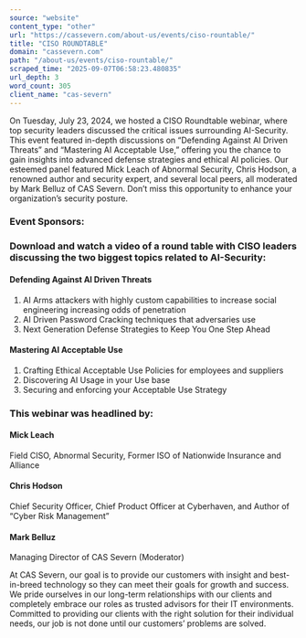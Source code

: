 ```yaml
---
source: "website"
content_type: "other"
url: "https://cassevern.com/about-us/events/ciso-rountable/"
title: "CISO ROUNDTABLE"
domain: "cassevern.com"
path: "/about-us/events/ciso-rountable/"
scraped_time: "2025-09-07T06:58:23.480835"
url_depth: 3
word_count: 305
client_name: "cas-severn"
---
```


On Tuesday, July 23, 2024, we hosted a CISO Roundtable webinar, where top security leaders discussed the critical issues surrounding AI-Security. This event featured in-depth discussions on “Defending Against AI Driven Threats” and “Mastering AI Acceptable Use,” offering you the chance to gain insights into advanced defense strategies and ethical AI policies. Our esteemed panel featured Mick Leach of Abnormal Security, Chris Hodson, a renowned author and security expert, and several local peers, all moderated by Mark Belluz of CAS Severn. Don’t miss this opportunity to enhance your organization’s security posture.

### Event Sponsors:

### Download and watch a video of a round table with CISO leaders discussing the two biggest topics related to AI-Security:

#### Defending Against AI Driven Threats

1. AI Arms attackers with highly custom capabilities to increase social engineering increasing odds of penetration
2. AI Driven Password Cracking techniques that adversaries use
3. Next Generation Defense Strategies to Keep You One Step Ahead

#### Mastering AI Acceptable Use

1. Crafting Ethical Acceptable Use Policies for employees and suppliers
2. Discovering AI Usage in your Use base
3. Securing and enforcing your Acceptable Use Strategy

### This webinar was headlined by:

#### Mick Leach
Field CISO, Abnormal Security, Former ISO of Nationwide Insurance and Alliance

#### Chris Hodson
Chief Security Officer, Chief Product Officer at Cyberhaven, and Author of “Cyber Risk Management”

#### Mark Belluz
Managing Director of CAS Severn (Moderator)

At CAS Severn, our goal is to provide our customers with insight and best-in-breed technology so they can meet their goals for growth and success. We pride ourselves in our long-term relationships with our clients and completely embrace our roles as trusted advisors for their IT environments. Committed to providing our clients with the right solution for their individual needs, our job is not done until our customers’ problems are solved.